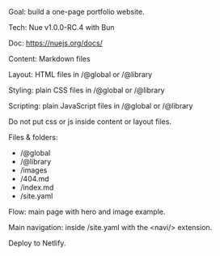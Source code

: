 Goal: build a one-page portfolio website.

Tech: Nue v1.0.0-RC.4 with Bun

Doc: https://nuejs.org/docs/

Content: Markdown files

Layout: HTML files in /@global or /@library

Styling: plain CSS files in /@global or /@library

Scripting: plain JavaScript files in /@global or /@library

Do not put css or js inside content or layout files.

Files & folders:

- /@global
- /@library
- /images
- /404.md
- /index.md
- /site.yaml

Flow: main page with hero and image example.

Main navigation: inside /site.yaml with the \<navi/> extension.

Deploy to Netlify.
